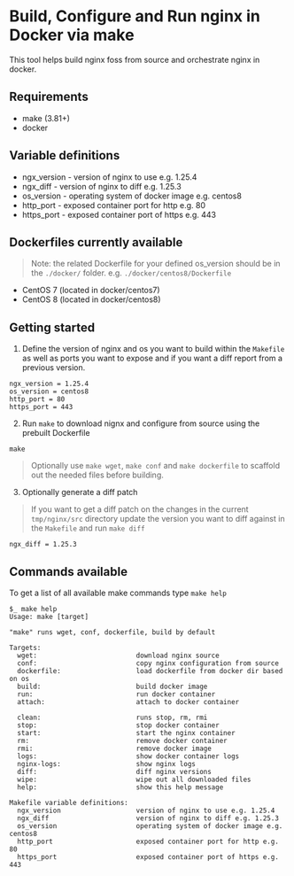 # Build, Configure and Run nginx in Docker via make

This tool helps build nginx foss from source and orchestrate nginx in docker.

## Requirements

-   make (3.81+)
-   docker

## Variable definitions

-   ngx_version - version of nginx to use e.g. 1.25.4
-   ngx_diff - version of nginx to diff e.g. 1.25.3
-   os_version - operating system of docker image e.g. centos8
-   http_port - exposed container port for http e.g. 80
-   https_port - exposed container port of https e.g. 443

## Dockerfiles currently available

> Note: the related Dockerfile for your defined os_version should be in the `./docker/` folder. e.g. `./docker/centos8/Dockerfile`

-   CentOS 7 (located in docker/centos7)
-   CentOS 8 (located in docker/centos8)

## Getting started

1. Define the version of nginx and os you want to build within the `Makefile` as well as ports you want to expose and if you want a diff report from a previous version.

```
ngx_version = 1.25.4
os_version = centos8
http_port = 80
https_port = 443
```

2. Run `make` to download nignx and configure from source using the prebuilt Dockerfile

```
make
```

> Optionally use `make wget`, `make conf` and `make dockerfile` to scaffold out the needed files before building.

3. Optionally generate a diff patch

> If you want to get a diff patch on the changes in the current `tmp/nginx/src` directory update the version you want to diff against in the `Makefile` and run `make diff`

```
ngx_diff = 1.25.3
```

## Commands available

To get a list of all available make commands type `make help`

```
$_ make help
Usage: make [target]

"make" runs wget, conf, dockerfile, build by default

Targets:
  wget:                         download nginx source
  conf:                         copy nginx configuration from source
  dockerfile:                   load dockerfile from docker dir based on os
  build:                        build docker image
  run:                          run docker container
  attach:                       attach to docker container

  clean:                        runs stop, rm, rmi
  stop:                         stop docker container
  start:                        start the nginx container
  rm:                           remove docker container
  rmi:                          remove docker image
  logs:                         show docker container logs
  nginx-logs:                   show nginx logs
  diff:                         diff nginx versions
  wipe:                         wipe out all downloaded files
  help:                         show this help message

Makefile variable definitions:
  ngx_version                   version of nginx to use e.g. 1.25.4
  ngx_diff                      version of nginx to diff e.g. 1.25.3
  os_version                    operating system of docker image e.g. centos8
  http_port                     exposed container port for http e.g. 80
  https_port                    exposed container port of https e.g. 443
```
